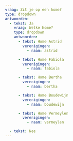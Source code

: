 ```yaml
---
vraag: Zit je op een home?
type: dropdown
antwoorden:
  - tekst: Ja
    vraag: Welke home?
    type: dropdown
    antwoorden:
      - tekst: Home Astrid
        verenigingen:
          - naam: astrid

      - tekst: Home Fabiola
        verenigingen:
          - naam: fabiola

      - tekst: Home Bertha
        verenigingen:
          - naam: bertha

      - tekst: Home Boudewijn
        verenigingen:
          - naam: boudewijn

      - tekst: Home Vermeylen
        verenigingen:
          - naam: vermeylen

  - tekst: Nee
---
```

